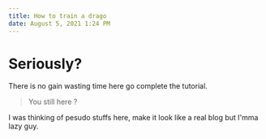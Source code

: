 ```yaml
---
title: How to train a drago
date: August 5, 2021 1:24 PM
---
```


# Seriously?

There is no gain wasting time here go complete the tutorial.


> You still here ?

I was thinking of pesudo stuffs here, make it look like a real blog but I'mma lazy guy.